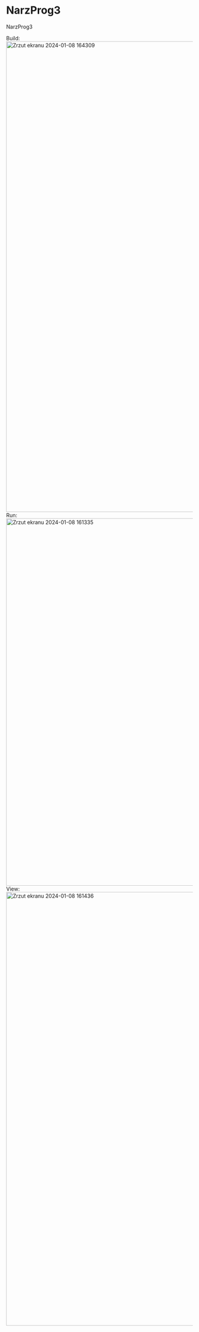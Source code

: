 # NarzProg3
NarzProg3

Build:
<img width="1271" alt="Zrzut ekranu 2024-01-08 164309" src="https://github.com/milanotatki/NarzProg3/assets/153101487/dc9cda3d-80eb-4d9d-a96d-9a119a4ed4d5">
Run:
<img width="992" alt="Zrzut ekranu 2024-01-08 161335" src="https://github.com/milanotatki/NarzProg3/assets/153101487/8676c340-01e6-48a8-a23f-5540fd8520b8">
View:
<img width="1171" alt="Zrzut ekranu 2024-01-08 161436" src="https://github.com/milanotatki/NarzProg3/assets/153101487/925da0a8-2b69-42dc-bced-fa6c8c4394aa">
